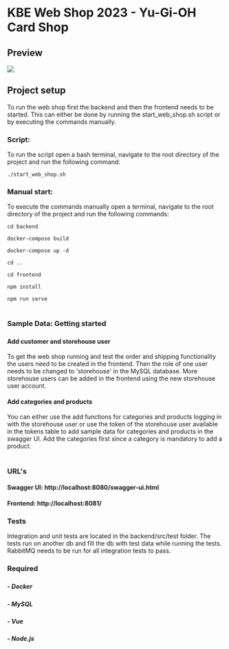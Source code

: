 # KBE Web Shop 2023 - Yu-Gi-OH Card Shop

## Preview

![](https://s11.gifyu.com/images/S4hs7.gif)

## Project setup

To run the web shop first the backend and then the frontend needs to be started. 
This can either be done by running the start_web_shop.sh script 
or by executing the commands manually.

### Script:

To run the script open a bash terminal, navigate to the root directory of the project
and run the following command:

```
./start_web_shop.sh
```
###
### Manual start:

To execute the commands manually open a terminal, navigate to the root directory of the project 
and run the following commands:

```
cd backend
```
```
docker-compose build
```
```
docker-compose up -d
```
```
cd ..
```
```
cd frontend
```
```
npm install
```
```
npm run serve
```

#
### Sample Data: Getting started
###
#### Add customer and storehouse user
To get the web shop running and test the order and shipping functionality the users need to be created
in the frontend. Then the role of one user needs to be changed to 'storehouse' in the MySQL database. 
More storehouse users can be added in the frontend using the new storehouse user account.

#### Add categories and products
You can either use the add functions for categories and products logging in with the storehouse user or
use the token of the storehouse user available in the tokens table
to add sample data for categories and products in the swagger UI. 
Add the categories first since a category is mandatory to add a product.

#
### URL's
#### Swagger UI: http://localhost:8080/swagger-ui.html
#### Frontend: http://localhost:8081/
###
###
### Tests
Integration and unit tests are located in the backend/src/test folder. The tests run on another db and fill the db with test data while running the tests. RabbitMQ needs to be run for all integration tests to pass.
###
###
### Required
#####
##### - Docker
##### - MySQL
##### - Vue
##### - Node.js
